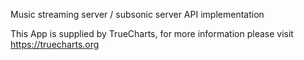 Music streaming server / subsonic server API implementation

This App is supplied by TrueCharts, for more information please visit https://truecharts.org
